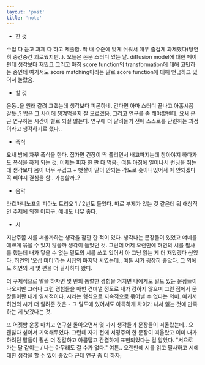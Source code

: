 ```yaml
---
layout: 'post'
title: 'note'
---
```


- 한 것

수업 다 듣고 과제 다 하고 제출함. 딱 내 수준에 맞게 쉬워서 매우 즐겁게 과제했다(당연히 중간중간 괴로웠지만..). 오늘은 논문 스터디 있는 날. diffusion model에 대한 페이펀데 생각보다 재밌고 그리고 마침 score function의 transformation에 대해 고민하는 중인데 여기서도 score matching이라는 말로 score function에 대해 언급하고 있어서 놀랐음. 

- 할 것

운동..을 원래 갈려 그랬는데 생각보다 피곤하네. 간다면 아마 스터디 끝나고 아홉시쯤 갈듯..? 밥은 그 사이에 챙겨먹을지 잘 모르겠음. 그리고 연구를 좀 해야할텐데. 요새 은근 연구하는 시간이 별로 되질 않는다. 연구에 더 달려들기 전에 스스로를 단련하는 과정이라고 생각하기로 했다..

- 폭식

요새 밤에 자꾸 폭식을 한다. 집가면 긴장이 딱 풀리면서 배고파지는데 참아야지 하다가도 폭식을 하게 되는 것. 어제는 피자 한 판 다 먹음;; 여튼 아침에 일어나서 런닝을 뛰는데 생각보다 몸이 너무 무겁고 + 뱃살이 말이 안되는 각도로 솟아나있어서 아 안되겠다 꼭 빼야지 결심을 함.. 가능할까..?

- 음악

라흐마니노프의 피아노 트리오 1 / 2번도 들었다. 따로 부제가 있는 것 같은데 뭐 애상적인 주제에 의한 어쩌구. 얘네도 너무 좋다. 

- 시

지난주쯤 시를 써볼까하는 생각을 잠깐 한 적이 있다. 생각나는 문장들이 있었고 얘네를 예쁘게 묶을 수 있지 않을까 생각이 들었던 것. 그런데 어제 오랜만에 허연의 시를 필사를 했는데 내가 닿을 수 없는 밀도의 시를 쓰고 있어서 아 그냥 읽는 게 더 재밌겠다 싶었다. 허연의 '오십 미터'라는 시집의 마지막 시였는데.. 여튼 시가 굉장히 좋았다. 그 외에도 허연의 시 몇 편을 더 필사하다 왔다. 

더 구체적으로 말을 하자면 몇 번의 통렬한 경험을 거치면 나에게도 밀도 있는 문장들이 나오지만 그러나 그런 경험들을 매번 견뎌낼 정도로 내가 강하지 않으며 그런 점에서 문장들이란 내게 일시적이다. 시라는 형식으로 지속적으로 묶어낼 수 없다는 의미. 여기서 허연의 시가 더 알려준 것은 - 그 밀도에 있어서도 아득하게 차이가 나서 읽는 것에 만족하는 게 낫겠다는 것.

또 어젯밤 운동 마치고 연구실 돌아오면서 몇 가지 생각들과 문장들이 떠올랐는데.. 오 괜찮다 싶어서 기억해두었다. 그런데 자기 전에 서정주의 한 문장이 떠올랐고 이미 내가 하려던 말들이 훨씬 더 정갈하고 아름답고 간결하게 표현되었다는 걸 알았다. "서으로 가는 달 같이는 / 나는 아무래도 갈 수가 없다." 여튼.. 오랜만에 시를 읽고 필사하고 시에 대한 생각을 할 수 있어 좋았다 근데 연구 좀 더 하자;






